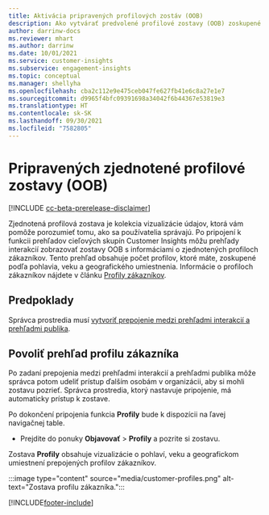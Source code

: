 ```yaml
---
title: Aktivácia pripravených profilových zostáv (OOB)
description: Ako vytvárať predvolené profilové zostavy (OOB) zoskupené podľa pohlavia, veku a kraja alebo regiónu pôvodu.
author: darrinw-docs
ms.reviewer: mhart
ms.author: darrinw
ms.date: 10/01/2021
ms.service: customer-insights
ms.subservice: engagement-insights
ms.topic: conceptual
ms.manager: shellyha
ms.openlocfilehash: cba2c112e9e475ceb047fe627fb41e6c8a27e1e7
ms.sourcegitcommit: d9965f4bfc09391698a34042f6b44367e53819e3
ms.translationtype: HT
ms.contentlocale: sk-SK
ms.lasthandoff: 09/30/2021
ms.locfileid: "7582805"
---
```

# <a name="out-of-box-oob-unified-profile-reports"></a>Pripravených zjednotené profilové zostavy (OOB)

[!INCLUDE [cc-beta-prerelease-disclaimer](includes/cc-beta-prerelease-disclaimer.md)]

Zjednotená profilová zostava je kolekcia vizualizácie údajov, ktorá vám pomôže porozumieť tomu, ako sa používatelia správajú. Po pripojení k funkcii prehľadov cieľových skupín Customer Insights môžu prehľady interakcií zobrazovať zostavy OOB s informáciami o zjednotených profiloch zákazníkov. Tento prehľad obsahuje počet profilov, ktoré máte, zoskupené podľa pohlavia, veku a geografického umiestnenia. Informácie o profiloch zákazníkov nájdete v článku [Profily zákazníkov](../audience-insights/customer-profiles.md).

## <a name="prerequisites"></a>Predpoklady

Správca prostredia musí [vytvoriť prepojenie medzi prehľadmi interakcií a prehľadmi publika](integrate-audience-insights-engagement-insights.md).

## <a name="enable-the-customer-profile-report"></a>Povoliť prehľad profilu zákazníka

Po zadaní prepojenia medzi prehľadmi interakcií a prehľadmi publika môže správca potom udeliť prístup ďalším osobám v organizácii, aby si mohli zostavu pozrieť. Správca prostredia, ktorý nastavuje pripojenie, má automaticky prístup k zostave. 

Po dokončení pripojenia funkcia **Profily** bude k dispozícii na ľavej navigačnej table. 

- Prejdite do ponuky **Objavovať** > **Profily** a pozrite si zostavu.

Zostava **Profily** obsahuje vizualizácie o pohlaví, veku a geografickom umiestnení prepojených profilov zákazníkov.

:::image type="content" source="media/customer-profiles.png" alt-text="Zostava profilu zákazníka.":::

[!INCLUDE[footer-include](../includes/footer-banner.md)]
